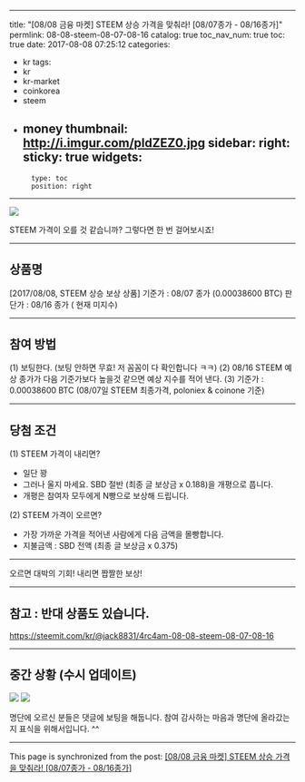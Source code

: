 
---
title: "[08/08 금융 마켓] STEEM 상승 가격을 맞춰라! [08/07종가 - 08/16종가]"
permlink: 08-08-steem-08-07-08-16
catalog: true
toc_nav_num: true
toc: true
date: 2017-08-08 07:25:12
categories:
- kr
tags:
- kr
- kr-market
- coinkorea
- steem
- money
thumbnail: http://i.imgur.com/pldZEZ0.jpg
sidebar:
    right:
        sticky: true
widgets:
    -
        type: toc
        position: right
---


![](http://i.imgur.com/pldZEZ0.jpg)

STEEM 가격이 오를 것 같습니까? 그렇다면 한 번 걸어보시죠!

---

상품명
--
[2017/08/08, STEEM 상승 보상 상품]
기준가 : 08/07 종가 (0.00038600 BTC)
판단가 : 08/16 종가 ( 현재 미지수)

---

참여 방법
--

(1) 보팅한다. (보팅 안하면 무효! 저 꼼꼼이 다 확인합니다 ㅋㅋ)
(2) 08/16 STEEM 예상 종가가 다음 기준가보다 높을것 같으면 예상 지수를 적어 낸다.
(3) 기준가 : 0.00038600 BTC (08/07일 STEEM 최종가격, poloniex & coinone 기준)

---

당첨 조건
--
(1) STEEM 가격이 내리면?
* 일단 꽝
* 그러나 울지 마세요. SBD 절반 (최종 글 보상금 x 0.188)을 개평으로 풉니다. 
* 개평은 참여자 모두에게 N빵으로 보상해 드립니다.

(2) STEEM 가격이 오르면?
* 가장 가까운 가격을 적어낸 사람에게 다음 금액을 몰빵합니다.
* 지불금액 : SBD 전액 (최종 글 보상금 x 0.375)

---

오르면 대박의 기회! 내리면 짭짤한 보상!

---

참고 : 반대 상품도 있습니다.
--

https://steemit.com/kr/@jack8831/4rc4am-08-08-steem-08-07-08-16

---


중간 상황 (수시 업데이트)
--
![](http://i.imgur.com/W523bL8.jpg)
![](http://i.imgur.com/g1iEG6W.jpg)

명단에 오르신 분들은 댓글에 보팅을 해둡니다. 참여 감사하는 마음과 명단에 올라갔는지 표식을 위해서입니다. ^^

- - -

This page is synchronized from the post: [[08/08 금융 마켓] STEEM 상승 가격을 맞춰라! [08/07종가 - 08/16종가]](https://steemit.com/@jack8831/08-08-steem-08-07-08-16)
